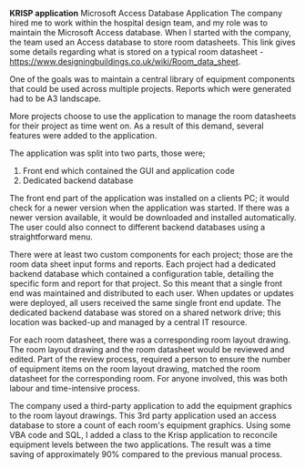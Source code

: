 **KRISP application**
Microsoft Access Database Application
The company hired me to work within the hospital design team, and my role was to maintain the Microsoft Access database.  When I started with the company, the team used an Access database to store room datasheets.  This link gives some details regarding what is stored on a typical room datasheet - https://www.designingbuildings.co.uk/wiki/Room_data_sheet.

One of the goals was to maintain a central library of equipment components that could be used across multiple projects.  Reports which were generated had to be A3 landscape.

More projects choose to use the application to manage the room datasheets for their project as time went on.   As a result of this demand, several features were added to the application.

The application was split into two parts, those were;
 1. Front end which contained the GUI and application code
 2. Dedicated backend database
 
The front end part of the application was installed on a clients PC; it would check for a newer version when the application was started.  If there was a newer version available, it would be downloaded and installed automatically.  The user could also connect to different backend databases using a straightforward menu.

There were at least two custom components for each project; those are the room data sheet input forms and reports.  Each project had a dedicated backend database which contained a configuration table, detailing the specific form and report for that project.  So this meant that a single front end was maintained and distributed to each user.  When updates or updates were deployed, all users received the same single front end update.  The dedicated backend database was stored on a shared network drive; this location was backed-up and managed by a central IT resource. 

For each room datasheet, there was a corresponding room layout drawing.  The room layout drawing and the room datasheet would be reviewed and edited.  Part of the review process, required a person to ensure the number of equipment items on the room layout drawing, matched the room datasheet for the corresponding room.  For anyone involved, this was both labour and time-intensive process.

The company used a third-party application to add the equipment graphics to the room layout drawings.  This 3rd party application used an access database to store a count of each room's equipment graphics.  Using some VBA code and SQL, I added a class to the Krisp application to reconcile equipment levels between the two applications.  The result was a time saving of approximately 90% compared to the previous manual process.